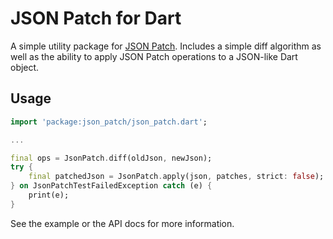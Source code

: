 # JSON Patch for Dart

A simple utility package for [JSON Patch](https://tools.ietf.org/html/rfc6902). Includes a simple diff algorithm as well as
the ability to apply JSON Patch operations to a JSON-like Dart object.

## Usage

```dart
import 'package:json_patch/json_patch.dart';

...

final ops = JsonPatch.diff(oldJson, newJson);
try {
    final patchedJson = JsonPatch.apply(json, patches, strict: false);
} on JsonPatchTestFailedException catch (e) {
    print(e);
}
```

See the example or the API docs for more information.